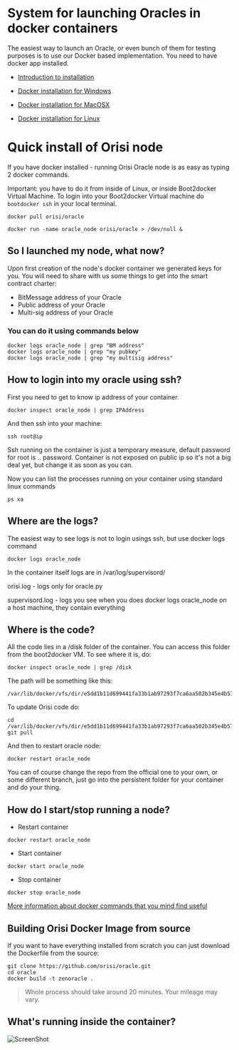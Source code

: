 # System for launching Oracles in docker containers 

The easiest way to launch an Oracle, or even bunch of them for testing purposes is to use our Docker based implementation. You need to  have docker app installed.

- [Introduction to installation](manual/docker_install.md)
- [Docker installation for Windows](https://github.com/orisi/oracle/blob/master/manual/docker_install.md#install-boot2docker-for-macosx-and-windows-users)

- [Docker installation for MacOSX](https://github.com/orisi/oracle/blob/master/manual/docker_install.md#install-boot2docker-for-macosx-and-windows-users)

- [Docker installation for Linux](https://github.com/orisi/oracle/blob/master/manual/docker_install.md#linux)


# Quick install of Orisi node


If you have docker installed - running Orisi Oracle node is as easy as typing 2 docker commands.

Important: you have to do it from inside of Linux, or inside Boot2docker Virtual Machine. To login into your Boot2docker Virtual machine do ```bootdocker ssh``` in your local terminal.

```
docker pull orisi/oracle
```

```
docker run -name oracle_node orisi/oracle > /dev/null &
```



## So I launched my node, what now?

Upon first creation of the node's docker container we generated keys for you. You will need to share with us some things to get into the smart contract charter:

- BitMessage address of your Oracle
- Public address of your Oracle
- Multi-sig address of your Oracle

### You can do it using commands below
```
docker logs oracle_node | grep "BM address"
docker logs oracle_node | grep "my pubkey"
docker logs oracle_node | grep "my multisig address"
```
## How to login into my oracle using ssh?

First you need to get to know ip address of your container.
```
docker inspect oracle_node | grep IPAddress
```

And then ssh into your machine:

```
ssh root@ip
```

Ssh running on the container is just a temporary measure, default password for root is .. password. Container is not exposed on public ip so it's not a big deal yet, but change it as soon as you can.

Now you can list the processes running on your container using standard linux commands

```
ps xa
```

## Where are the logs?

The easiest way to see logs is not to login usings ssh, but use docker logs command
```
docker logs oracle_node
```

In the container itself logs are in /var/log/supervisord/

orisi.log - logs only for oracle.py

supervisord.log - logs you see when you does docker logs oracle_node on a host machine, they contain everything

## Where is the code?

All the code lies in a /disk folder of the container. You can access this folder from the boot2docker VM. To see where it is, do:

```
docker inspect oracle_node | grep /disk
```

The path will be something like this:

```
/var/lib/docker/vfs/dir/e5dd1b11d699441fa33b1ab97293f7ca6aa502b345e4b577173d0527f63b79ee
```

To update Orisi code do: 

```
cd /var/lib/docker/vfs/dir/e5dd1b11d699441fa33b1ab97293f7ca6aa502b345e4b577173d0527f63b79ee/orisi
git pull
```

And then to restart oracle node:

```
docker restart oracle_node
```

You can of course change the repo from the official one to your own, or some different branch, just go into the persistent folder for your container and do your thing.

## How do I start/stop running a node?

* Restart container
```
docker restart oracle_node
```

* Start container
```
docker start oracle_node
```

* Stop container
```
docker stop oracle_node
```



[More information about docker commands that you mind find useful ](manual/docker_basics.md)

## Building Orisi Docker Image from source

If you want to have everything installed from scratch you can just download the Dockerfile from the source:
```
git clone https://github.com/orisi/oracle.git
cd oracle
docker build -t zenoracle .
```

>Whole process should take around 20 minutes. Your mileage may vary.

## What's running inside the container?
![ScreenShot](http://zenoracles.s3.amazonaws.com/README/content.png)

